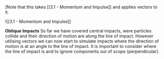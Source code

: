 ]Note that this takes [[3.1 - Momentum and Impulse]] and applies vectors to it.

![[3.1 - Momentum and Impulse]]

**Oblique Impacts**
So far we have covered central impacts, were particles collide and their direction of motion are along the line of impact. However utilising vectors we can now start to simulate impacts where the direction of motion is at an angle to the line of impact. It is important to consider where the line of impact is and to ignore components out of scope (perpendicular).
